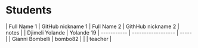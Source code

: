 # Students

| Full Name 1 | GitHub nickname 1 | Full Name 2 | GithHub nickname 2 | notes |
| Djimeli Yolande | Yolande 19 | ----------- | ------------------ | ----- |
| Gianni Bombelli | bombo82 | | | teacher |
